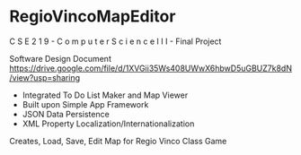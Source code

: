 # RegioVincoMapEditor
C S E 2 1 9 - C o m p u t e r   S c i e n c e  I I I  - Final Project 

Software Design Document
https://drive.google.com/file/d/1XVGii35Ws408UWwX6hbwD5uGBUZ7k8dN/view?usp=sharing

* Integrated To Do List Maker and Map Viewer
* Built upon Simple App Framework
* JSON Data Persistence
* XML Property Localization/Internationalization

Creates, Load, Save, Edit Map for Regio Vinco Class Game
